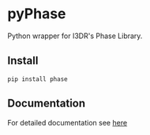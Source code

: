 # pyPhase
Python wrapper for I3DR's Phase Library.  

## Install
```
pip install phase
```

## Documentation
For detailed documentation see [here](https://i3drobotics.github.io/phase/python/html/index.html)